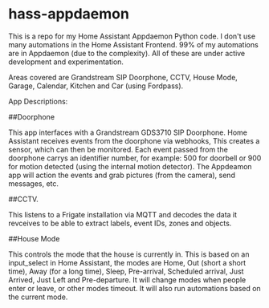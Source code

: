 # hass-appdaemon
This is a repo for my Home Assistant Appdaemon Python code.
I don't use many automations in the Home Assistant Frontend. 99% of my automations are in Appdaemon (due to the complexity).
All of these are under active development and experimentation.

Areas covered are Grandstream SIP Doorphone, CCTV, House Mode, Garage, Calendar, Kitchen and Car (using Fordpass).

App Descriptions:

##Doorphone

This app interfaces with a Grandstream GDS3710 SIP Doorphone. Home Assistant receives events from the doorphone via webhooks, This creates a sensor, which can then be monitored. Each event passed from the doorphone carrys an identifier number, for example: 500 for doorbell or 900 for motion detected (using the internal motion detector). The Appdeamon app will action the events and grab pictures (from the camera), send messages, etc.


##CCTV.

This listens to a Frigate installation via MQTT and decodes the data it revceives to be able to extract labels, event IDs, zones and objects.


##House Mode

This controls the mode that the house is currently in. This is based on an input_select in Home Assistant, the modes are Home, Out (short a short time), Away (for a long time), Sleep, Pre-arrival, Scheduled arrival, Just Arrived, Just Left and Pre-departure. It will change modes when people enter or leave, or other modes timeout. It will also run automations based on the current mode.
